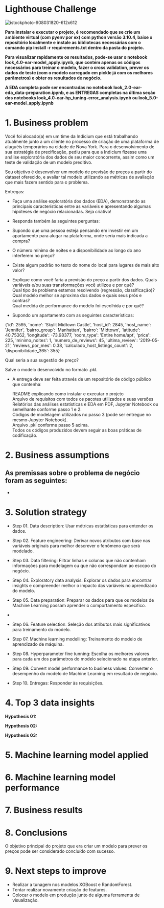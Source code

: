 # Lighthouse Challenge


![istockphoto-908031820-612x612](https://github.com/Eduardo-95-DS/lighthouse-challenge/assets/95311171/d35dcf8b-f413-4fa9-9df3-28e84326be1f)

**Para instalar e executar o projeto, é recomendado que se crie um ambiente virtual (com pyenv por ex) com python versão 3.10.4, baixe o repositório localmente e instale as bibliotecas necessárias com o comando pip install -r requirements.txt dentro da pasta do projeto.**      

**Para visualizar rapidamente os resultados, pode-se usar o notebook look_4.0-ear-model_apply.ipynb, que contém apenas os códigos necessários para treinar o modelo, fazer o cross validation, prever os dados de teste (com o modelo carregado em pickle já com os melhores parâmetros) e obter os resultados de negócio.**    

**A EDA completa pode ser encontradas no notebook look_2.0-ear-eda_data-preparation.ipynb, e as ENTREGAS completas na última seção dos notebooks
look_4.0-ear-hp_tuning-error_analysis.ipynb ou look_5.0-ear-model_apply.ipynb**

# **1. Business problem**
Você foi alocado(a) em um time da Indicium que está trabalhando atualmente junto a um cliente no processo de criação de uma plataforma de aluguéis temporários na cidade de Nova York. Para o desenvolvimento de sua estratégia de precificação, pediu para que a Indicium fizesse uma análise exploratória dos dados de seu maior concorrente, assim como um teste de validação de um modelo preditivo.    

Seu objetivo é desenvolver um modelo de previsão de preços a partir do dataset oferecido, e avaliar tal modelo utilizando as métricas de avaliação que mais fazem sentido para o problema.        

Entregas:
- Faça uma análise exploratória dos dados (EDA), demonstrando as principais características entre as variáveis e apresentando algumas hipóteses de negócio relacionadas. Seja criativo!
  
- Responda também às seguintes perguntas:
  
- Supondo que uma pessoa esteja pensando em investir em um apartamento para alugar na plataforma, onde seria mais indicada a compra?

- O número mínimo de noites e a disponibilidade ao longo do ano interferem no preço?   

- Existe algum padrão no texto do nome do local para lugares de mais alto valor?    

- Explique como você faria a previsão do preço a partir dos dados. 
Quais variáveis e/ou suas transformações você utilizou e por quê?    
Qual tipo de problema estamos resolvendo (regressão, classificação)?    
Qual modelo melhor se aproxima dos dados e quais seus prós e contras?     
Qual medida de performance do modelo foi escolhida e por quê?

- Supondo um apartamento com as seguintes características:

{'id': 2595,
 'nome': 'Skylit Midtown Castle',
 'host_id': 2845,
 'host_name': 'Jennifer',
 'bairro_group': 'Manhattan',
 'bairro': 'Midtown',
 'latitude': 40.75362,
 'longitude': -73.98377,
 'room_type': 'Entire home/apt',
 'price': 225,
 'minimo_noites': 1,
 'numero_de_reviews': 45,
 'ultima_review': '2019-05-21',
 'reviews_por_mes': 0.38,
 'calculado_host_listings_count': 2,
 'disponibilidade_365': 355}

Qual seria a sua sugestão de preço?     

Salve o modelo desenvolvido no formato .pkl.       

- A entrega deve ser feita através de um repositório de código público que contenha:
     
  README explicando como instalar e executar o projeto   
  Arquivo de requisitos com todos os pacotes utilizados e suas versões   
  Relatórios das análises estatísticas e EDA em PDF, Jupyter Notebook ou semelhante conforme passo 1 e 2.    
  Códigos de modelagem utilizados no passo 3 (pode ser entregue no mesmo Jupyter Notebook).    
  Arquivo .pkl conforme passo 5 acima.    
Todos os códigos produzidos devem seguir as boas práticas de codificação.
 

# **2. Business assumptions**

As premissas sobre o problema de negócio foram as seguintes:       
-   
-   

# **3. Solution strategy**
- Step 01. Data description: Usar métricas estatísticas para entender os dados. 

- Step 02. Feature engineering: Derivar novos atributos com base nas variáveis ​​originais para melhor descrever o fenômeno que será modelado.    

- Step 03. Data filtering: Filtrar linhas e colunas que não contenham informações para modelagem ou que não correspondam ao escopo do negócio.   

- Step 04. Exploratory data analysis: Explorar os dados para encontrar insights e compreender melhor o impacto das variáveis ​​no aprendizado do modelo.   

- Step 05. Data preparation: Preparar os dados para que os modelos de Machine Learning possam aprender o comportamento específico.
- 
- Step 06. Feature selection: Seleção dos atributos mais significativos para treinamento do modelo.   

- Step 07. Machine learning modelling: Treinamento do modelo de aprendizado de máquina.

- Step 08. Hyperparameter fine tunning: Escolha os melhores valores para cada um dos parâmetros do modelo selecionado na etapa anterior.   

- Step 09. Convert model performance to business values: Converter o desempenho do modelo de Machine Learning em resultado de negócio.   

- Step 10. Entregas: Responder às requisições. 

# **4. Top 3 data insights**

**Hypothesis 01:**  

**Hypothesis 02:**       

**Hypothesis 03:**  

# **5. Machine learning model applied**   


# **6. Machine learning model performance**


# **7. Business results**

# **8. Conclusions**
O objetivo principal do projeto que era criar um modelo para prever os preços pode ser considerado concluído com sucesso.

# **9. Next steps to improve**   
- Realizar a tunagem nos modelos XGBoost e RandomForest.    
- Tentar realizar novamente criação de features.    
- Colocar o modelo em produção junto de alguma ferramenta de visualização. 

